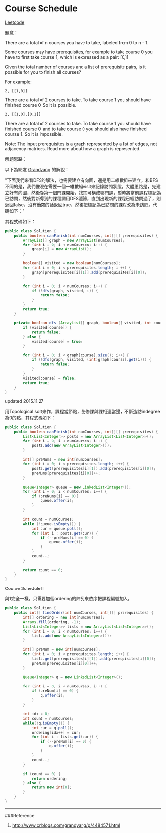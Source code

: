 # Course Schedule

[Leetcode](https://leetcode.com/problems/course-schedule/)

題意：

There are a total of n courses you have to take, labeled from 0 to n - 1.

Some courses may have prerequisites, for example to take course 0 you have to first take course 1, which is expressed as a pair: [0,1]

Given the total number of courses and a list of prerequisite pairs, is it possible for you to finish all courses?

For example:

```2, [[1,0]]```

There are a total of 2 courses to take. To take course 1 you should have finished course 0. So it is possible.

```2, [[1,0],[0,1]]```

There are a total of 2 courses to take. To take course 1 you should have finished course 0, and to take course 0 you should also have finished course 1. So it is impossible.

Note:
The input prerequisites is a graph represented by a list of edges, not adjacency matrices. Read more about how a graph is represented.

解題思路：

以下為網友 [Grandyang](http://www.cnblogs.com/grandyang/p/4484571.html) 的解說：

"下面我們來看DFS的解法，也需要建立有向圖，還是用二維數組來建立，和BFS不同的是，我們像現在需要一個一維數組visit來記錄訪問狀態，大體思路是，先建立好有向圖，然後從第一個門課開始，找其可構成哪門課，暫時將當前課程標記為已訪問，然後對新得到的課程調用DFS遞歸，直到出現新的課程已經訪問過了，則返回false，沒有衝突的話返回true，然後把標記為已訪問的課程改為未訪問。代碼如下："

其程式碼如下：

```java
public class Solution {
    public boolean canFinish(int numCourses, int[][] prerequisites) {
        ArrayList[] graph = new ArrayList[numCourses];
        for (int i = 0; i < numCourses; i++) {
            graph[i] = new ArrayList();
        }
        
        boolean[] visited = new boolean[numCourses];
        for (int i = 0; i < prerequisites.length; i ++) {
            graph[prerequisites[i][1]].add(prerequisites[i][0]);
        }
        
        for (int i = 0; i < numCourses; i++) {
            if (!dfs(graph, visited, i)) {
                return false;
            }
        }
        return true;
    }
    
    private boolean dfs (ArrayList[] graph, boolean[] visited, int course) {
        if (visited[course]) {
            return false;
        } else {
            visited[course] = true;
        }
        
        for (int i = 0; i < graph[course].size(); i++) {
            if (!dfs(graph, visited, (int)graph[course].get(i))) {
                return false;
            }
        }
        visited[course] = false;
        return true;
    }
}
```


updated 2015.11.27

用Topological sort來作，課程當節點，先修課與課相連當邊，不斷造訪indegree為0的點，其程式碼如下：

```java
public class Solution {
    public boolean canFinish(int numCourses, int[][] prerequisites) {
        List<List<Integer>> posts = new ArrayList<List<Integer>>();
        for (int i = 0; i < numCourses; i++) {
            posts.add(new ArrayList<Integer>());
        }
        
        int[] preNums = new int[numCourses];
        for (int i = 0; i < prerequisites.length; i++) {
            posts.get(prerequisites[i][1]).add(prerequisites[i][0]);
            preNums[prerequisites[i][0]]++;
        }
        
        Queue<Integer> queue = new LinkedList<Integer>();
        for (int i = 0; i < numCourses; i++) {
            if (preNums[i] == 0){
                queue.offer(i);
            }
        }
        
        int count = numCourses;
        while (!queue.isEmpty()) {
            int cur = queue.poll();
            for (int i : posts.get(cur)) {
                if (--preNums[i] == 0) {
                    queue.offer(i);
                }
            }
            count--;
        }
        
        return count == 0;
    }
}
```

Course Schedule II 

與1完全一樣，只需要加個ordering的陣列來依序把課程編號加入。

```java
public class Solution {
    public int[] findOrder(int numCourses, int[][] prerequisites) {
        int[] ordering = new int[numCourses];
        Arrays.fill(ordering, -1);
        List<List<Integer>> lists = new ArrayList<List<Integer>>();
        for (int i = 0; i < numCourses; i++) {
            lists.add(new ArrayList<Integer>());
        }
        
        int[] preNum = new int[numCourses];
        for (int i = 0; i < prerequisites.length; i++) {
            lists.get(prerequisites[i][1]).add(prerequisites[i][0]);
            preNum[prerequisites[i][0]]++;
        }
        
        Queue<Integer> q = new LinkedList<Integer>();
        
        for (int i = 0; i < numCourses; i++) {
            if (preNum[i] == 0) {
                q.offer(i);
            }
        }
        
        int idx = 0;
        int count = numCourses;
        while(!q.isEmpty()) {
            int cur = q.poll();
            ordering[idx++] = cur;
            for (int i : lists.get(cur)) {
                if (--preNum[i] == 0) {
                    q.offer(i);
                }
            }
            count--;
        }
        
        if (count == 0) {
            return ordering;
        } else {
            return new int[0];
        }
    }
}
```

---
###Reference
1. http://www.cnblogs.com/grandyang/p/4484571.html